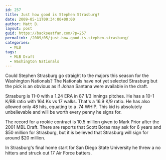 ```yaml
---
id: 257
title: Just how good is Stephen Strasburg?
date: 2009-05-11T09:34:00+00:00
author: Matt B.
layout: post
guid: https://backseatfan.com/?p=257
permalink: /2009/05/just-how-good-is-stephen-strasburg/
categories:
  - MLB
tags:
  - MLB Draft
  - Washington Nationals
---
```


<div class="entry">
  <p>
    Could Stephen Strasburg go straight to the majors this season for the Washington Nationals? The Nationals have not yet selected Strasburg but the pick is an obvious as if Johan Santana were available in the draft.
  </p>

  <p>
    Strasburg is 11-0 with a 1.24 ERA in 87 1/3 innings pitches. He has a 10-1 K/BB ratio with 164 Ks vs 17 walks. That's a 16.9 K/9 ratio. He has also allowed only 48 hits, equating to a .74 WHIP. This kid is absolutely unbelievable and will be worth every penny he signs for.
  </p>

  <p>
    The record for a rookie contract is 10.5 million given to Mark Prior after the 2001 MBL Draft. There are reports that Scott Boras may ask for 6 years and $50 million for Strasburg, but it is believed that Strasburg will sign for around $20 million.
  </p>

  <p>
    In Strasburg's final home start for San Diego State University he threw a no hitters and struck out 17 Air Force batters.
  </p>
</div>
